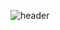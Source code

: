 ![header]([https://capsule-render.vercel.app/api?type=venom&height=150&color=gradient&text=Park%20Jun%20Hyung&animation=twinkling&reversal=false&rotate=3](https://capsule-render.vercel.app/api?type=waving&height=150&color=gradient&text=Park%20JunHyung))
